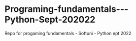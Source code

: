 # Programing-fundamentals---Python-Sept-202022
Repo for progaming fundamentals - Softuni - Python ept 2022
